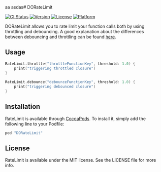 aa
asdas# DORateLimit

[![CI Status](http://img.shields.io/travis/danydev/DORateLimit.svg?style=flat)](https://travis-ci.org/danydev/RateLimit)
[![Version](https://img.shields.io/cocoapods/v/RateLimit.svg?style=flat)](http://cocoapods.org/pods/RateLimit)
[![License](https://img.shields.io/cocoapods/l/RateLimit.svg?style=flat)](http://cocoapods.org/pods/RateLimit)
[![Platform](https://img.shields.io/cocoapods/p/RateLimit.svg?style=flat)](http://cocoapods.org/pods/RateLimit)

DORateLimit allows you to rate limit your function calls both by using throttling and debouncing.
A good explanation about the differences between debouncing and throttling can be found [here](http://benalman.com/projects/jquery-throttle-debounce-plugin/).

## Usage

``` swift
RateLimit.throttle("throttleFunctionKey", threshold: 1.0) {
    print("triggering throttled closure")
}
    
RateLimit.debounce("debounceFunctionKey", threshold: 1.0) {
    print("triggering debounced closure")
}
```

## Installation

RateLimit is available through [CocoaPods](http://cocoapods.org). To install
it, simply add the following line to your Podfile:

```ruby
pod "DORateLimit"
```

## License

RateLimit is available under the MIT license. See the LICENSE file for more info.
